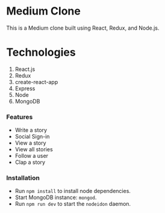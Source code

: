 # Medium Clone

This is a Medium clone built using React, Redux, and Node.js.

# Technologies

1. React.js
2. Redux
3. create-react-app
4. Express
5. Node
6. MongoDB

### Features

- Write a story
- Social Sign-in
- View a story
- View all stories
- Follow a user
- Clap a story

### Installation

- Run `npm install` to install node dependencies.
- Start MongoDB instance: `mongod`.
- Run `npm run dev` to start the `nodeidon` daemon.
